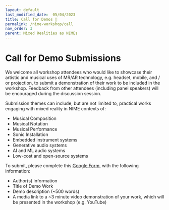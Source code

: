 ```yaml
---
layout: default
last_modified_date:  05/04/2023
title: Call for Demos 🎉
permalink: /nime-workshop/call
nav_order: 3
parent: Mixed Realities as NIMEs
---
```


# Call for Demo Submissions 

We welcome all workshop attendees who would like to showcase their artistic and musical uses of MR/AR technology, e.g. headset, mobile, and / or projection, to submit a demonstration of their work to be included in the workshop. Feedback from other attendees (including panel speakers) will be encouraged during the discussion session.

Submission themes can include, but are not limited to, practical works engaging with mixed reality in NIME contexts of:
- Musical Composition
- Musical Notation
- Musical Performance
- Sonic Installation
- Embedded instrument systems
- Generative audio systems
- AI and ML audio systems
- Low-cost and open-source systems


To submit, please complete this [Google Form](https://docs.google.com/forms/d/e/1FAIpQLSfp53hym3dfCH-1bnk4Emy9hPla9efv2sjFgac2VkLc7BJOFA/viewform?usp=sharing), with the following information:
- Author(s) information
- Title of Demo Work
- Demo description (~500 words)
- A media link to a ~3 minute video demonstration of your work, which will be presented in the workshop (e.g. YouTube)

